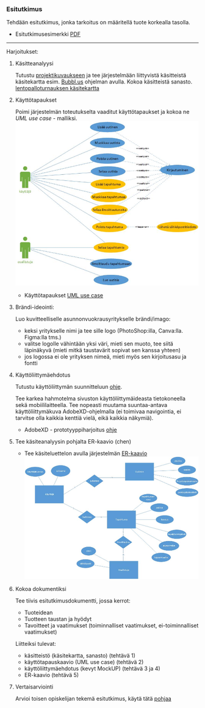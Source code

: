 ### Esitutkimus

Tehdään esitutkimus, jonka tarkoitus on määritellä tuote korkealla tasolla. 

- Esitutkimusesimerkki [PDF](../docs/lentopalloturnaus_esitutkimus.pdf)

---

Harjoitukset:

1. Käsitteanalyysi

    Tutustu [projektikuvaukseen](../docs/asunnonvuokraus.pdf) ja tee järjestelmään liittyvistä käsitteistä käsitekartta esim. [Bubbl.us](http://bubbl.us) ohjelman avulla. Kokoa käsitteistä sanasto. [lentopalloturnauksen käsitekartta](../docs/kasitekartta.pdf)

2. Käyttötapaukset

    Poimi järjestelmän toteutukselta vaaditut käyttötapaukset ja kokoa ne *UML use case* - malliksi.
    ![UML käyttötapauskaavio - esimerkki](./img/uml_usecase.jpg)
    - Käyttötapaukset [UML use case](../docs/uml_diagrammit.pdf)

3. Brändi-ideointi:

    Luo kuvitteelliselle asunnonvuokrausyritykselle brändi/imago:

    - keksi yritykselle nimi ja tee sille logo (PhotoShop:illa, Canva:lla. Figma:lla tms.)
    - valitse logolle vähintään yksi väri, mieti sen muoto, tee siitä läpinäkyvä (mieti mitkä taustavärit sopivat sen kanssa yhteen)
    - jos logossa ei ole yrityksen nimeä, mieti myös sen kirjoitusasu ja fontti

4. Käyttöliittymäehdotus

    Tutustu käyttöliittymän suunnitteluun [ohje](kayttoliittyman_suunnittelu.html).

    Tee karkea hahmotelma sivuston käyttöliittymäideasta tietokoneella sekä mobiililaitteella. Tee nopeasti muutama suuntaa-antava käyttöliittymäkuva AdobeXD-ohjelmalla (ei toimivaa navigointia, ei tarvitse olla kaikkia kenttiä vielä, eikä kaikkia näkymiä).
    - AdobeXD - prototyyppiharjoitus [ohje](../docs/adobe_xd_demo.pdf)

5. Tee käsiteanalyysin pohjalta ER-kaavio (chen)

     - Tee käsiteluettelon avulla järjestelmän [ER-kaavio](http://appro.mit.jyu.fi/tiedonhallinta/luennot/luento2/#TOC1)
     ![ER-kaavio - esimerkki](img/er_kaavio.jpg)

6. Kokoa dokumentiksi

    Tee tiivis esitutkimusdokumentti, jossa kerrot:
    - Tuoteidean
    - Tuotteen taustan ja hyödyt
    - Tavoitteet ja vaatimukset (toiminnalliset vaatimukset, ei-toiminnalliset vaatimukset)

    Liitteiksi tulevat:
    - käsitteistö (käsitekartta, sanasto) (tehtävä 1)
    - käyttötapauskaavio (UML use case) (tehtävä 2)
    - käyttöliittymäehdotus (kevyt MockUP) (tehtävä 3 ja 4)
    - ER-kaavio (tehtävä 5)

7. Vertaisarviointi

    Arvioi toisen opiskelijan tekemä esitutkimus, käytä tätä [pohjaa](../docs/vertaisarviointi.docx)